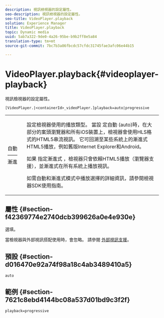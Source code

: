 ```yaml
---
description: 視訊檢視器的設定屬性。
seo-description: 視訊檢視器的設定屬性。
seo-title: VideoPlayer.playback
solution: Experience Manager
title: VideoPlayer.playback
topic: Dynamic media
uuid: 5ab7a322-9de0-4a26-95be-b9b2ff8e5a84
translation-type: tm+mt
source-git-commit: 7bc7b3a86fbcdc57cfdc31745fae3afc06e44b15

---
```



# VideoPlayer.playback{#videoplayer-playback}

視訊檢視器的設定屬性。

`[VideoPlayer.|<containerId>_videoPlayer.]playback=auto|progressive`

<table id="table_C616483932C2482CA9794DDD7313FD7C"> 
 <tbody> 
  <tr> 
   <td colname="col1"> <p> <span class="codeph"> 自動——漸進</span> </p> </td> 
   <td colname="col2"> <p> 設定檢視器使用的播放類型。 當設 <span class="codeph"> 定自動</span> (auto)時，在大部分的案頭瀏覽器和所有iOS裝置上，檢視器會使用HLS格式的HTML5串流視訊。 它可回溯至某些系統上的漸進式HTML5播放，例如舊版Internet Explorer和Android。 </p> <p>如果 <span class="codeph"> 指定漸進式</span> ，檢視器只會依賴HTML5播放（瀏覽器支援），並漸進式在所有系統上播放視訊。 </p> <p>如需自動和漸進式模式中播放選擇的詳細資訊，請參閱檢視器SDK使用指南。 </p> </td> 
  </tr> 
 </tbody> 
</table>

## 屬性 {#section-f42369774e2740dcb399626a0e4e930e}

選填。

當檢視器與外部視訊搭配使用時，會忽略。 請參閱 [外部視訊支援](../../../c-html5-s7-aem-asset-viewers/c-html5-video-reference/r-html5-video-viewer-20-external-video-support.md#concept-22c67fee43274a29b28ee16770b1b1f3)。

## 預設 {#section-d016470e92a74f98a18c4ab3489410a5}

`auto`

## 範例 {#section-7621c8ebd4144bc08a537d01bd9c3f2f}

```
playback=progressive
```

